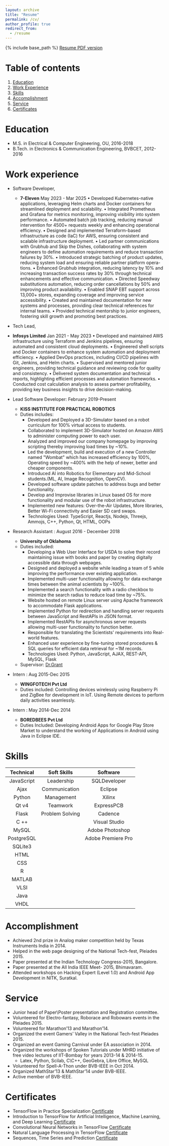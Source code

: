 ```yaml
---
layout: archive
title: "Resume"
permalink: /cv/
author_profile: true
redirect_from:
  - /resume
---
```


{% include base_path %}
[Resume PDF version](https://prithvirajkadiyala.github.io/files/Resume_PrithvirajKadiyala.pdf)

# Table of contents
1. [Education](#education)
2. [Work Experience](#work-experience)
3. [Skills](#skills)
4. [Accomplishment](#accomplishment)
5. [Service](#service)
6. [Certificates](#certificates)

Education
======
* M.S. in Electrical & Computer Engineering, OU, 2016-2018
* B.Tech. in Electronics & Communication Engineering, BVBCET, 2012-2016

Work experience
======
* Software Developer, 
  * **7-Eleven** May 2023 - Mar 2025
    • Developed Kubernetes-native applications, leveraging Helm charts and Docker containers for streamlined deployment and scalability.
    • Integrated Prometheus and Grafana for metrics monitoring, improving visibility into system performance.
    • Automated batch job tracking, reducing manual intervention for 4500+ requests weekly and enhancing operational efficiency.
    • Designed and implemented Terraform-based infrastructure as code (IaC) for AWS, ensuring consistent and scalable infrastructure deployment.
    • Led partner communications with Grubhub and Skip the Dishes, collaborating with system engineers to define automation requirements and reduce transaction failures by 30%.
    • Introduced strategic batching of product updates, reducing system load and ensuring reliable partner platform opera-tions.
    • Enhanced Grubhub integration, reducing latency by 10% and increasing transaction success rates by 30% through technical enhancements and effective communication.
    • Directed Speedway substitutions automation, reducing order cancellations by 50% and improving product availability.
    • Enabled SNAP EBT support across 13,000+ stores, expanding coverage and improving service accessibility.
    • Created and maintained documentation for new systems and processes, providing clear technical references for internal teams.
    • Provided technical mentorship to junior engineers, fostering skill growth and promoting best practices.

* Tech Lead,
* **Infosys Limited** Jan 2021 - May 2023
    • Developed and maintained AWS infrastructure using Terraform and Jenkins pipelines, ensuring automated and consistent cloud deployments.
    • Engineered shell scripts and Docker containers to enhance system automation and deployment efficiency.
    • Applied DevOps practices, including CI/CD pipelines with Git, Jenkins, and Helm charts.
    • Supervised and mentored junior engineers, providing technical guidance and reviewing code for quality and consistency.
    • Delivered system documentation and technical reports, highlighting efficient processes and automation frameworks.
    • Conducted cost calculation analysis to assess partner profitability, providing key business insights to drive decision-making.

* Lead Software Developer: February 2019-Present
  * **KISS INSTITUTE FOR PRACTICAL ROBOTICS**
  * Duties includes:
    * Developed and Deployed a 3D-Simulator based on a robot curriculum for 100% virtual access to students.
    * Collaborated to implement 3D-Simulator hosted on Amazon AWS to administer computing power to each user.
    * Analyzed and improved our company homepage by improving scripting thereby improving load times by ~10%.
    * Led the development, build and execution of a new Controller named "Wombat" which has increased efficiency by 100%, Operating speed by ~400% with the help of newer, better and cheaper components.
    * Introduced AI into Robotics for Elementary and Mid-School students.(ML, AI, Image Recognition, OpenCV).
    * Developed software update patches to address bugs and better functionality.
    * Develop and Improvise libraries in Linux based OS for more functionality and modular use of the robot infrastructure.
    * Implemented new features: Over-the-Air Updates, More libraries, Better Wi-Fi connectivity and Easier SD card swaps.
    * Technologies Used: TypeScript, Reactjs, Nodejs, Threejs, Ammojs, C++, Python, Qt, HTML, OOPs
    

* Research Assistant : August 2016 - December 2018
  * **University of Oklahoma**
  * Duties included: 
    * Developing a Web User Interface for USDA to solve their record maintaining issue with books and paper by creating digitally accessible data through webpages.
    * Designed and deployed a website while leading a team of 5  while improving the performance over existing application.
    * Implemented multi-user functionality allowing for data exchange times between the animal scientists by ~100%.
    * Implemented a search functionality with a radio checkbox to minimize the search radius to reduce load time by ~75%.
    * Website hosted on remote Linux server using Apache framework to accommodate Flask applications.
    * Implemented Python for redirection and handling server requests between JavaScript and RestAPIs in JSON format.
    * Implemented RestAPIs for asynchronous server requests allowing multi-user functionality to function better.
    * Responsible for translating the Scientists' requirements into Real-world features.
    * Enhanced user experience by fine-tuning stored procedures & SQL queries for efficient data retrieval for ~1M records.
    * Technologies Used: Python, JavaScript, AJAX, REST-API, MySQL, Flask
  * Supervisor: [Dr.Grant](http://www.christangrant.com/)
  
* Intern : Aug 2015-Dec 2015
  * **WINGFOTECH Pvt Ltd**
  * Duties included: Controlling devices wirelessly using Raspberry Pi and ZigBee for development in IoT. Using Remote devices to perform daily activities seamlessly.
  
* Intern : May 2014-Dec 2014
  * **BOREDBEES Pvt Ltd**
  * Duties Included: Developing Android Apps for Google Play Store Market to understand the working of Applications in Android using Java in Eclipse IDE.
  
  
Skills
======

| Technical     | Soft Skills  | Software       |
|:-------------:|:------------:|:--------------:|
| JavaScript    | Leadership   | SQLDeveloper   |
| Ajax          | Communication| Eclipse        |
| Python        | Management   | Xilinx         |
| Qt v4         | Teamwork     | ExpressPCB     |
| Flask         | Problem Solving| Cadence      |
| C ++          |              | Visual Studio  |
| MySQL         |              | Adobe Photoshop|
| PostgreSQL    |              | Adobe Premiere Pro |
| SQLite3       |              |                |
| HTML          |              |                |
| CSS           |              |                |
| R             |              |                |
| MATLAB        |              |                |
| VLSI          |              |                |
| Java          |              |                |
| VHDL          |              |                |
 
 
Accomplishment
======
  * Achieved 2nd prize in Analog maker competition held by Texas Instruments India in 2014.
  * Helped in the web page designing of the National Tech-fest, Pleiades 2015.
  * Paper presented at the Indian Technology Congress-2015, Bangalore.
  * Paper presented at the All India IEEE Meet- 2015, Bhimavaram.
  * Attended workshops on Hacking Expert (Level 1.0) and Android App Development in NITK, Suratkal.
 
 
Service
======

  * Junior head of Paper\Poster presentation and Registration committee.
  * Volunteered for Electro-fantasy, Roborace and Robowars events in the Pleiades 2015.
  * Volunteered for Marathon’13 and Marathon’14.
  * Organized the event Gamers’ Valley in the National Tech-fest Pleiades 2015.
  * Organized an event Gaming Carnival under EA association in 2014.
  * Organized the workshops of Spoken Tutorials under MHRD initiative of free video lectures of IIT-Bombay for years 2013-14 & 2014-15.
    * Latex, Python, Scilab, C\C++, GeoGebra, Libre Office, MySQL
  * Volunteered for Spell-A-Thon under BVB-IEEE in Oct 2014.
  * Organized MathStar’13 & MathStar’14 under BVB-IEEE.
  * Active member of BVB-IEEE.

Certificates
============
  * TensorFlow in Practice Specialization [Certificate](https://www.coursera.org/account/accomplishments/specialization/NU96VRC6EKP7)
  * Introduction to TensorFlow for Artificial Intelligence, Machine Learning, and Deep Learning [Certificate](https://www.coursera.org/account/accomplishments/certificate/53HJY2QYEG3B)
  * Convolutional Neural Networks in TensorFlow [Certificate](https://www.coursera.org/account/accomplishments/certificate/AZAUNGGYUKGL)
  * Natural Language Processing in TensorFlow [Certificate](https://www.coursera.org/account/accomplishments/certificate/3UL8UR28Y3NT)
  * Sequences, Time Series and Prediction [Certificate](https://www.coursera.org/account/accomplishments/verify/YT94D6Q7VBDX)
  

